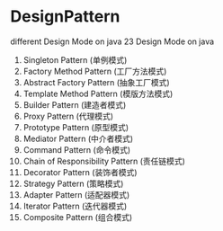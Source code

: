# DesignPattern
different Design Mode on java
23 Design Mode on java 

1. Singleton Pattern  (单例模式)
2. Factory Method Pattern (工厂方法模式)
3. Abstract Factory Pattern (抽象工厂模式)
4. Template Method Pattern (模版方法模式)
5. Builder Pattern (建造者模式)
6. Proxy Pattern (代理模式)
7. Prototype Pattern (原型模式)
8. Mediator Pattern (中介者模式)
9. Command Pattern (命令模式)
10. Chain of Responsibility Pattern (责任链模式)
11. Decorator Pattern (装饰者模式)
12. Strategy Pattern (策略模式)
13. Adapter Pattern (适配器模式)
14. Iterator Pattern (迭代器模式)
15. Composite Pattern (组合模式)